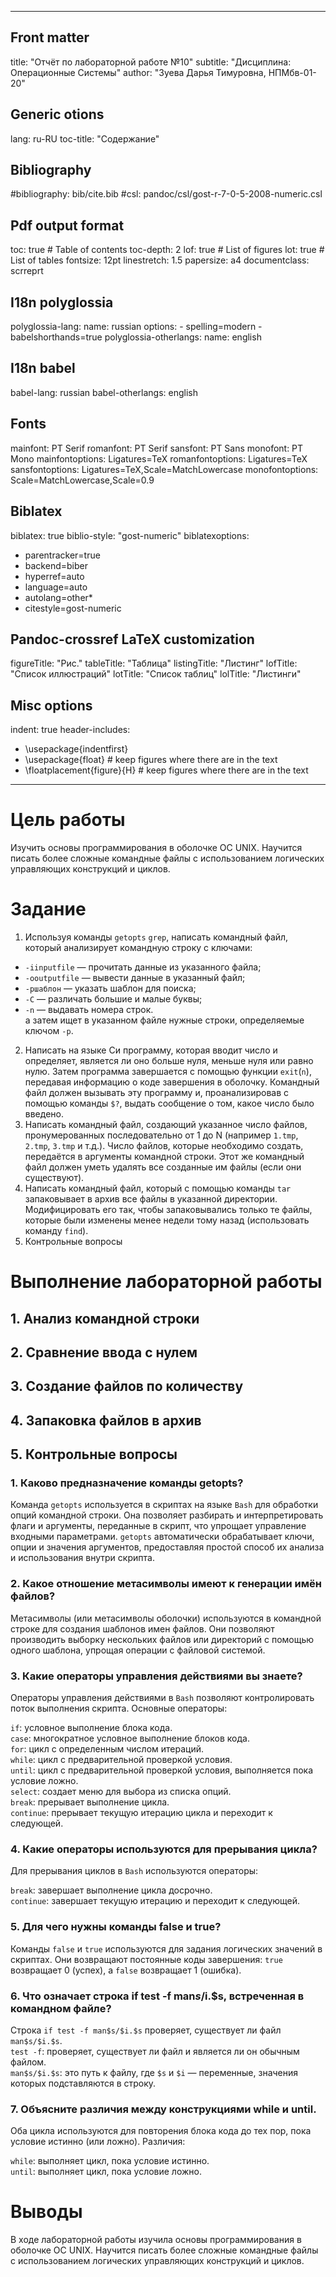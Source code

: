
---
## Front matter
title: "Отчёт по лабораторной работе №10"
subtitle: "Дисциплина: Операционные Cистемы"
author: "Зуева Дарья Тимуровна, НПМбв-01-20"

## Generic otions
lang: ru-RU
toc-title: "Содержание"

## Bibliography
#bibliography: bib/cite.bib
#csl: pandoc/csl/gost-r-7-0-5-2008-numeric.csl

## Pdf output format
toc: true # Table of contents
toc-depth: 2
lof: true # List of figures
lot: true # List of tables
fontsize: 12pt
linestretch: 1.5
papersize: a4
documentclass: scrreprt
## I18n polyglossia
polyglossia-lang:
  name: russian
  options:
	- spelling=modern
	- babelshorthands=true
polyglossia-otherlangs:
  name: english
## I18n babel
babel-lang: russian
babel-otherlangs: english
## Fonts
mainfont: PT Serif
romanfont: PT Serif
sansfont: PT Sans
monofont: PT Mono
mainfontoptions: Ligatures=TeX
romanfontoptions: Ligatures=TeX
sansfontoptions: Ligatures=TeX,Scale=MatchLowercase
monofontoptions: Scale=MatchLowercase,Scale=0.9
## Biblatex
biblatex: true
biblio-style: "gost-numeric"
biblatexoptions:
  - parentracker=true
  - backend=biber
  - hyperref=auto
  - language=auto
  - autolang=other*
  - citestyle=gost-numeric
## Pandoc-crossref LaTeX customization
figureTitle: "Рис."
tableTitle: "Таблица"
listingTitle: "Листинг"
lofTitle: "Список иллюстраций"
lotTitle: "Список таблиц"
lolTitle: "Листинги"
## Misc options
indent: true
header-includes:
  - \usepackage{indentfirst}
  - \usepackage{float} # keep figures where there are in the text
  - \floatplacement{figure}{H} # keep figures where there are in the text
---

# Цель работы

Изучить основы программирования в оболочке ОС UNIX. Научится писать более 
сложные командные файлы с использованием логических управляющих конструкций 
и циклов.

# Задание

1. Используя команды `getopts` `grep`, написать командный файл, который анализирует
командную строку с ключами:
- `-iinputfile` — прочитать данные из указанного файла;
- `-ooutputfile` — вывести данные в указанный файл;
- `-pшаблон` — указать шаблон для поиска;
- `-C` — различать большие и малые буквы;
- `-n` — выдавать номера строк.  
а затем ищет в указанном файле нужные строки, определяемые ключом `-p`.
2. Написать на языке Си программу, которая вводит число и определяет, является ли оно
больше нуля, меньше нуля или равно нулю. Затем программа завершается с помощью 
функции `exit`(`n`), передавая информацию о коде завершения в оболочку. 
Командный файл должен вызывать эту программу и, проанализировав с помощью команды 
`$?`, выдать сообщение о том, какое число было введено.
3. Написать командный файл, создающий указанное число файлов, пронумерованных
последовательно от 1 до N (например `1.tmp`, `2.tmp`, `3.tmp` и т.д.). 
Число файлов, которые необходимо создать, передаётся в аргументы командной строки. 
Этот же командный файл должен уметь удалять все созданные им файлы (если они существуют).
4. Написать командный файл, который с помощью команды `tar` запаковывает в архив
все файлы в указанной директории. Модифицировать его так, чтобы запаковывались
только те файлы, которые были изменены менее недели тому назад (использовать
команду `find`).
5. Контрольные вопросы

# Выполнение лабораторной работы

## 1. Анализ командной строки
## 2. Сравнение ввода с нулем
## 3. Создание файлов по количеству
## 4. Запаковка файлов в архив
## 5. Контрольные вопросы
### 1. Каково предназначение команды getopts?
Команда `getopts` используется в скриптах на языке `Bash` для обработки опций командной строки. 
Она позволяет разбирать и интерпретировать флаги и аргументы, переданные в скрипт, что упрощает управление входными параметрами. 
`getopts` автоматически обрабатывает ключи, опции и значения аргументов, предоставляя простой способ их анализа и использования внутри скрипта.

### 2. Какое отношение метасимволы имеют к генерации имён файлов?
Метасимволы (или метасимволы оболочки) используются в командной строке для создания шаблонов имен файлов. Они позволяют производить выборку нескольких файлов или директорий с помощью одного шаблона, упрощая операции с файловой системой.

### 3. Какие операторы управления действиями вы знаете?
Операторы управления действиями в `Bash` позволяют контролировать поток выполнения скрипта. Основные операторы:

`if`: условное выполнение блока кода.  
`case`: многократное условное выполнение блоков кода.  
`for`: цикл с определенным числом итераций.  
`while`: цикл с предварительной проверкой условия.  
`until`: цикл с предварительной проверкой условия, выполняется пока условие ложно.  
`select`: создает меню для выбора из списка опций.  
`break`: прерывает выполнение цикла.  
`continue`: прерывает текущую итерацию цикла и переходит к следующей.

### 4. Какие операторы используются для прерывания цикла?
Для прерывания циклов в `Bash` используются операторы:

`break`: завершает выполнение цикла досрочно.  
`continue`: завершает текущую итерацию и переходит к следующей.

### 5. Для чего нужны команды false и true?
Команды `false` и `true` используются для задания логических значений в скриптах. Они возвращают постоянные коды завершения: `true` возвращает 0 (успех), а `false` возвращает 1 (ошибка).

### 6. Что означает строка if test -f man$s/$i.$s, встреченная в командном файле?
Строка `if test -f man$s/$i.$s` проверяет, существует ли файл `man$s/$i.$s`.  
`test -f`: проверяет, существует ли файл и является ли он обычным файлом.  
`man$s/$i.$s`: это путь к файлу, где `$s` и `$i` — переменные, значения которых подставляются в строку.

### 7. Объясните различия между конструкциями while и until.
Оба цикла используются для повторения блока кода до тех пор, пока условие истинно (или ложно). Различия:

`while`: выполняет цикл, пока условие истинно.  
`until`: выполняет цикл, пока условие ложно.

# Выводы

В ходе лабораторной работы изучила основы программирования в оболочке ОС UNIX. Научится писать более сложные командные файлы с использованием логических управляющих конструкций и циклов.
